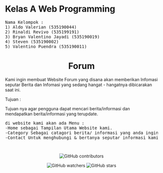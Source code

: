 <h1>Kelas A Web Programming</h1>

<pre>
Nama Kelompok :
1) Aldo Valerian (535190044)
2) Rinaldi Revivo (535199191)
3) Bryan Valentino Jayadi (535190019)
4) Steven (535190002)
5) Valentino Puendra (535190011)
</pre>

<h1 align="center">Forum</h1> 

<p>Kami ingin membuat Website Forum yang disana akan memberikan Infomasi seputar Berita dan Infomasi yang sedang hangat - hangatnya dibicarakan saat ini.</p>

<p>Tujuan :</p>
<p>Tujuan nya agar pengguna dapat mencari berita/informasi dan mendapatkan berita/informasi yang terupdate.</p>

<pre>
di website kami akan ada Menu :
-Home sebagai Tampilan Utama Website kami.
-Category Sebagai catagori berita/ informasi yang anda inginkan.
-Contact Untuk menghubungi & bertanya seputar informasi kami serta email dan contak aktif yang dapat menghubungi kami.</p>
</pre>

<p align="center">
<img alt="GitHub contributors" src="https://img.shields.io/github/contributors/A-WebProgramming/Forum?style=plastic">
</p>

<p align="center">
<img alt="GitHub watchers" src="https://img.shields.io/github/watchers/A-WebProgramming/Forum?style=social">
<img alt="GitHub stars" src="https://img.shields.io/github/stars/A-WebProgramming/Forum?style=social">
</p>
